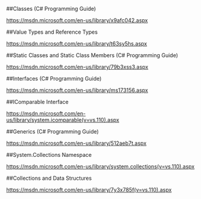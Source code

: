 ##Classes (C# Programming Guide)

https://msdn.microsoft.com/en-us/library/x9afc042.aspx

##Value Types and Reference Types

https://msdn.microsoft.com/en-us/library/t63sy5hs.aspx

##Static Classes and Static Class Members (C# Programming Guide)

https://msdn.microsoft.com/en-us/library/79b3xss3.aspx

##Interfaces (C# Programming Guide)

https://msdn.microsoft.com/en-us/library/ms173156.aspx

##IComparable Interface

https://msdn.microsoft.com/en-us/library/system.icomparable(v=vs.110).aspx

##Generics (C# Programming Guide)

https://msdn.microsoft.com/en-us/library/512aeb7t.aspx

##System.Collections Namespace

https://msdn.microsoft.com/en-us/library/system.collections(v=vs.110).aspx

##Collections and Data Structures

https://msdn.microsoft.com/en-us/library/7y3x785f(v=vs.110).aspx





